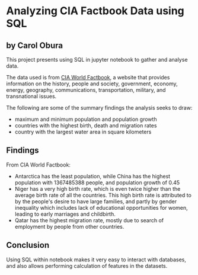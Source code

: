 # Analyzing CIA Factbook Data using SQL
## by Carol Obura

This project presents using SQL in jupyter notebook to gather and analyse data.

The data used is from [CIA World Factbook](https://www.cia.gov/the-world-factbook/), a website that provides information on the history, people and society, government, economy, energy, geography, communications, transportation, military, and transnational issues.

The following are some of the summary findings the analysis seeks to draw:
- maximum and minimum population and population growth
- countries with the highest birth, death and migration rates
- country with the largest water area in square kilometers

## Findings
From CIA World Factbook:
- Antarctica has the least population, while China has the highest population with 1367485388	people, and population growth of 0.45
- Niger has a very high birth rate, which is even twice higher than the average birth rate of all the countries. This high birth rate is attributed to by the people's desire to have large families, and partly by gender inequality which includes lack of educational opportunities for women, leading to early marriages and childbirth.
- Qatar has the highest migration rate, mostly due to search of employment by people from other countries.

## Conclusion
Using SQL within notebook makes it very easy to interact with databases, and also allows performing calculation of features in the datasets.